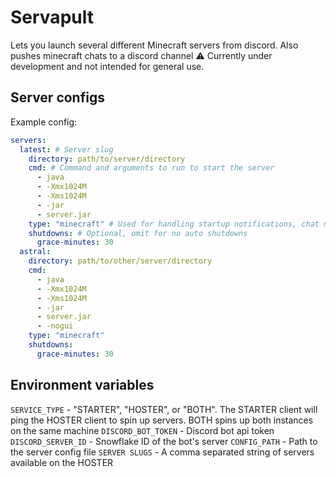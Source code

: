 # Servapult
Lets you launch several different Minecraft servers from discord. Also pushes minecraft chats to a discord channel
⚠️ Currently under development and not intended for general use. 

## Server configs
Example config:
```yaml
servers:
  latest: # Server slug
    directory: path/to/server/directory
    cmd: # Command and arguments to run to start the server
      - java
      - -Xmx1024M
      - -Xms1024M
      - -jar
      - server.jar
    type: "minecraft" # Used for handling startup notifications, chat messages, and stop commands (graceful shutdowns)
    shutdowns: # Optional, omit for no auto shutdowns
      grace-minutes: 30
  astral:
    directory: path/to/other/server/directory
    cmd: 
      - java
      - -Xmx1024M
      - -Xms1024M
      - -jar
      - server.jar
      - -nogui
    type: "minecraft"
    shutdowns: 
      grace-minutes: 30
```

## Environment variables
`SERVICE_TYPE` - "STARTER", "HOSTER", or "BOTH". The STARTER client will ping the HOSTER client to spin up servers. BOTH spins up both instances on the same machine
`DISCORD_BOT_TOKEN` - Discord bot api token
`DISCORD_SERVER_ID` - Snowflake ID of the bot's server
`CONFIG_PATH` - Path to the server config file
`SERVER SLUGS` - A comma separated string of servers available on the HOSTER
